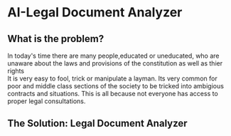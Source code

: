 <h1> AI-Legal Document Analyzer</h1>

<h2>What is the problem?</h2>
<p>
  In today's time there are many people,educated or uneducated, who are unaware about the laws and provisions of the constitution as well as thier rights <br> 
  It is very easy to fool, trick or manipulate a layman. Its very common for poor and middle class sections of the society to be tricked into ambigious contracts and situations.
  This is all because not everyone has access to proper legal consultations.
</p>

<h2> The Solution: Legal Document Analyzer</h2>
